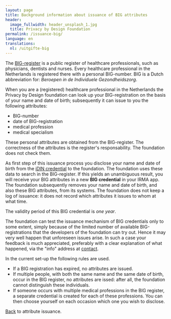 ```yaml
---
layout: page
title: Background information about issuance of BIG attributes
header:
  image_fullwidth: header_unsplash_1.jpg
  title: Privacy by Design Foundation
permalink: /issuance-big/
language: en
translations:
  nl: /uitgifte-big
---
```


The [BIG-register](https://english.bigregister.nl/) is a public
register of healthcare professionals, such as physicians, dentists and
nurses. Every healthcare professional in the Netherlands is registered
there with a personal BIG-number. BIG is a Dutch abbreviation for:
*Beroepen in de Individuele Gezondheidszorg*.

When you are a (registered) healthcare professional in the Netherlands
the Privacy by Design foundation can look up your BIG-registration
on the basis of your name and date of birth; subsequently it can issue
to you the following attributes:

 * BIG-number
 * date of BIG-registration
 * medical profession
 * medical specialism

These personal attributes are obtained from the BIG-register.  The
correctness of the attributes is the register's responsability. The
foundation does not check them.

As first step of this issuance process you disclose your name and date
of birth from the [iDIN credential](/issuance-idin) to the
foundation. The foundation uses these data to search in the
BIG-register. If this yields an unambiguous result, you will receive
your BIG attributes in a new **BIG credential** in your IRMA app.  The
foundation subsequently removes your name and date of birth, and also
these BIG attributes, from its systems. The foundation does not keep a
log of issuance: it does not record which attributes it issues to whom
at what time.

The validity period of this BIG credential is *one year*.

The foundation can test the issuance mechanism of BIG credentials only
to some extent, simply because of the limited number of available
BIG-registrations that the developers of the foundation can try out.
Hence it may very well happen that unforeseen issues arise. In such a
case your feedback is much appreciated, preferably with a clear
explanation of what happened, via the "info" address at
[contact](/contact-en).

In the current set-up the following rules are used.

* If a BIG registration has expired, no attributes are issued.
* If multiple people, with both the same name and the same date of
  birth, occur in the BIG register, no attributes are issed: after
  all, the foundation cannot distinguish these individuals.
* If someone occurs with multiple medical professions in the BIG
  register, a separate credential is created for each of these
  professions. You can then choose yourself on each occasion
  which one you wish to disclose.

[Back](/issuance) to attribute issuance.

